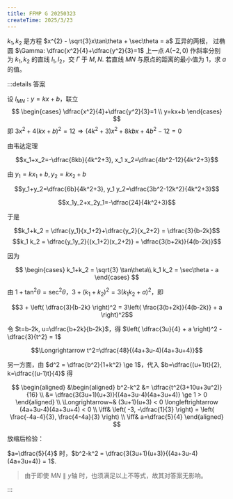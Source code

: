 ```yaml
---
title: FFMP G 20250323
createTime: 2025/3/23
---
```


$k_1, k_2$ 是方程 $x^{2} - \sqrt{3}x\tan\theta + \sec\theta = a$ 互异的两根，  过椭圆 $\Gamma: \dfrac{x^2}{4}+\dfrac{y^2}{3}=1$ 上一点 $A(-2,0)$ 作斜率分别为 $k_1, k_2$ 的直线 $l_1, l_2$，交 $\Gamma$ 于 $M, N$. 若直线 $MN$ 与原点的距离的最小值为 $1$，求 $a$ 的值。

:::details 答案

设 $l_{MN}: y=kx+b$，联立
$$
\begin{cases}
\dfrac{x^2}{4}+\dfrac{y^2}{3}=1 \\
y=kx+b
\end{cases}
$$
即 $3x^2+4(kx+b)^2=12 \Rightarrow (4k^2+3)x^2+8kbx+4b^2-12=0$

由韦达定理

$$x_1+x_2=-\dfrac{8kb}{4k^2+3},
x_1 x_2=\dfrac{4b^2-12}{4k^2+3}$$

由 $y_1=kx_1+b, y_2=kx_2+b$

$$y_1+y_2=\dfrac{6b}{4k^2+3},
y_1 y_2=\dfrac{3b^2-12k^2}{4k^2+3}$$

$$x_1y_2+x_2y_1=-\dfrac{24}{4k^2+3}$$

于是

$$k_1+k_2 = \dfrac{y_1}{x_1+2}+\dfrac{y_2}{x_2+2} = \dfrac{3}{b-2k}$$
$$k_1 k_2 = \dfrac{y_1y_2}{(x_1+2)(x_2+2)} = \dfrac{3(b+2k)}{4(b-2k)}$$

因为

$$
\begin{cases}
k_1+k_2 = \sqrt{3} \tan\theta\\
k_1 k_2 = \sec\theta - a
\end{cases}
$$

由 $1+\tan^2\theta = \sec^2\theta$，$3+(k_1+k_2)^2 = 3(k_1 k_2 + a)^2$，即

$$3 + \left( \dfrac{3}{b-2k} \right)^2 = 3\left( \frac{3(b+2k)}{4(b-2k)} + a \right)^2$$

令 $t=b-2k, u=\dfrac{b+2k}{b-2k}$，得 $\left( \dfrac{3u}{4} + a \right)^2 - \dfrac{3}{t^2} = 1$

$$\Longrightarrow t^2=\dfrac{48}{(4a+3u-4)(4a+3u+4)}$$

另一方面，由 $d^2 = \dfrac{b^2}{1+k^2} \ge 1$，代入 $b=\dfrac{(u+1)t}{2}, k=\dfrac{(u-1)t}{4}$ 得

$$
\begin{aligned}
&\begin{aligned}
b^2-k^2 &= \dfrac{t^2(3+10u+3u^2)}{16} \\
&= \dfrac{3(3u+1)(u+3)}{(4a+3u-4)(4a+3u+4)} \ge 1 > 0
\end{aligned}
\\
\Longrightarrow~& (3u+1)(u+3) < 0
\longleftrightarrow (4a+3u-4)(4a+3u+4) < 0
\\
\iff& \left( -3, -\dfrac{1}{3} \right)
 = \left( \frac{-4a-4}{3}, \frac{4-4a}{3} \right)
\\
\iff& a=\dfrac{5}{4}
\end{aligned}
$$

放缩后检验：

$a=\dfrac{5}{4}$ 时，$b^2-k^2 = \dfrac{3(3u+1)(u+3)}{(4a+3u-4)(4a+3u+4)} = 1$.

> 由于即使 $MN \parallel y$轴 时，也须满足以上不等式，故其对答案无影响。

:::
